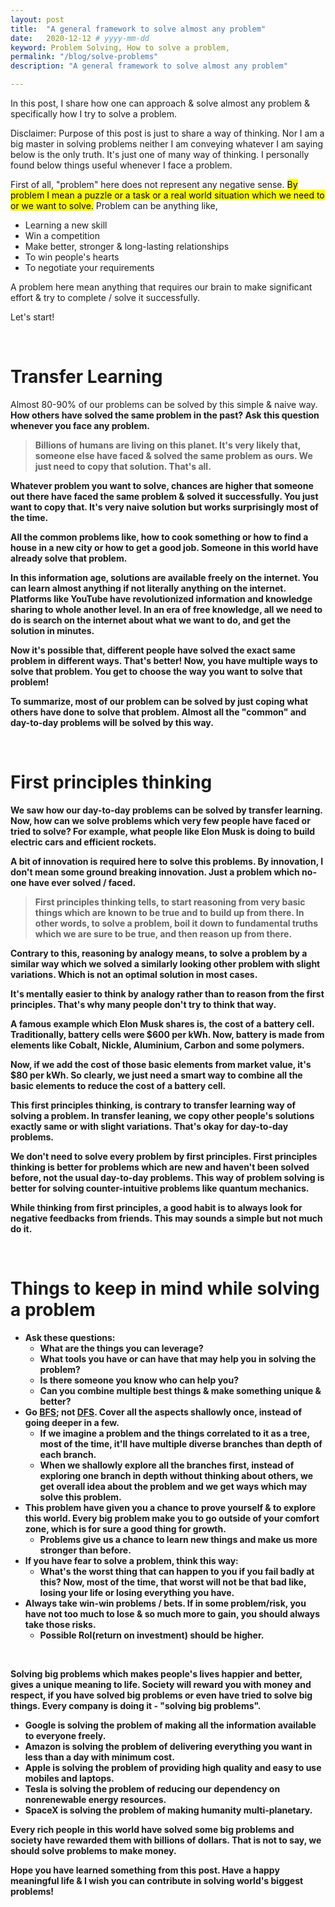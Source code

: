 ```yaml
---
layout: post
title:  "A general framework to solve almost any problem"
date:   2020-12-12 # yyyy-mm-dd
keyword: Problem Solving, How to solve a problem,  
permalink: "/blog/solve-problems"
description: "A general framework to solve almost any problem"

---
```


In this post, I share how one can approach & solve almost any problem & specifically how I try to solve a problem.

Disclaimer: Purpose of this post is just to share a way of thinking. Nor I am a big master in solving problems neither I am conveying whatever I am saying below is the only truth. It's just one of many way of thinking. 
I personally found below things useful whenever I face a problem.

First of all, "problem" here does not represent any negative sense. <mark>By problem I mean a puzzle or a task or a real world situation which we need to or we want to solve.</mark>
Problem can be anything like, 
- Learning a new skill
- Win a competition
- Make better, stronger & long-lasting relationships
- To win people's hearts
- To negotiate your requirements

A problem here mean anything that requires our brain to make significant effort & try to complete / solve it successfully.

Let's start!

<br/>

# Transfer Learning

Almost 80-90% of our problems can be solved by this simple & naive way. <b>How others have solved the same problem in the past?<b> Ask this question whenever you face any problem. 

> Billions of humans are living on this planet. It's very likely that, someone else have faced & solved the same problem as ours. We just need to copy that solution. That's all.

Whatever problem you want to solve, chances are higher that someone out there have faced the same problem & solved it successfully. You just want to copy that. 
It's very naive solution but works surprisingly most of the time.

All the common problems like, how to cook something or how to find a house in a new city or how to get a good job. Someone in this world have already solve that problem.

In this information age, solutions are available freely on the internet. You can learn almost anything if not literally anything on the internet. Platforms like YouTube have revolutionized information and knowledge sharing to whole another level.
In an era of free knowledge, all we need to do is search on the internet about what we want to do, and get the solution in minutes.

Now it's possible that, different people have solved the exact same problem in different ways. That's better! Now, you have multiple ways to solve that problem. You get to choose the way you want to solve that problem!

To summarize, most of our problem can be solved by just coping what others have done to solve that problem. 
Almost all the "common" and day-to-day problems will be solved by this way. 

<br/>

# First principles thinking

We saw how our day-to-day problems can be solved by transfer learning. Now, how can we solve problems which very few people have faced or tried to solve? For example, what people like Elon Musk is doing to build electric cars and efficient rockets.

A bit of <b>innovation</b> is required here to solve this problems. By innovation, I don't mean some ground breaking innovation. Just a problem which no-one have ever solved / faced.

> First principles thinking tells, to start reasoning from very basic things which are known to be true and to build up from there.
In other words, to solve a problem, boil it down to fundamental truths which we are sure to be true, and then reason up from there. 

Contrary to this, reasoning by analogy means, to solve a problem by a similar way which we solved a similarly looking other problem with slight variations. Which is not an optimal solution in most cases.

It's mentally easier to think by analogy rather than to reason from the first principles. That's why many people don't try to think that way.  

A famous example which Elon Musk shares is, the cost of a battery cell. Traditionally, battery cells were $600 per kWh. Now, battery is made from elements like Cobalt, Nickle, Aluminium, Carbon and some polymers. 

Now, if we add the cost of those basic elements from market value, it's $80 per kWh. So clearly, we just need a smart way to combine all the basic elements to reduce the cost of a battery cell.

This first principles thinking, is contrary to transfer learning way of solving a problem. In transfer leaning, we copy other people's solutions exactly same or with slight variations. That's okay for day-to-day problems.

We don't need to solve every problem by first principles. First principles thinking is better for problems which are new and haven't been solved before, not the usual day-to-day problems. This way of problem solving is better for solving counter-intuitive problems like quantum mechanics.

While thinking from first principles, a good habit is to always look for negative feedbacks from friends. This may sounds a simple but not much do it.

<br/>

# Things to keep in mind while solving a problem

- Ask these questions:
    - What are the things you can leverage? 
    - What tools you have or can have that may help you in solving the problem?
    - Is there someone you know who can help you?
    - Can you combine multiple best things & make something unique & better?
- Go [BFS](https://en.wikipedia.org/wiki/Breadth-first_search); not [DFS](https://en.wikipedia.org/wiki/Depth-first_search). Cover all the aspects shallowly once, instead of going deeper in a few.
    - If we imagine a problem and the things correlated to it as a tree, most of the time, it'll have multiple diverse branches than depth of each branch.
    - When we shallowly explore all the branches first, instead of exploring one branch in depth without thinking about others, we get overall idea about the problem and we get ways which may solve this problem.
- This problem have given you a chance to prove yourself & to explore this world. Every big problem make you to go outside of your comfort zone, which is for sure a good thing for growth.
    - Problems give us a chance to learn new things and make us more stronger than before.
- If you have fear to solve a problem, think this way:
    - What's the worst thing that can happen to you if you fail badly at this? Now, most of the time, that worst will not be that bad like, losing your life or losing everything you have.
- Always take win-win problems / bets. If in some problem/risk, you have not too much to lose & so much more to gain, you should always take those risks.
    - Possible RoI(return on investment) should be higher.
    
<br/>
    
Solving big problems which makes people's lives happier and better, gives a unique meaning to life.
Society will reward you with money and respect, if you have solved big problems or even have tried to solve big things. Every company is doing it - "solving big problems". 
- Google is solving the problem of making all the information available to everyone freely.
- Amazon is solving the problem of delivering everything you want in less than a day with minimum cost.
- Apple is solving the problem of providing high quality and easy to use mobiles and laptops.
- Tesla is solving the problem of reducing our dependency on nonrenewable energy resources.  
- SpaceX is solving the problem of making humanity multi-planetary.

Every rich people in this world have solved some big problems and society have rewarded them with billions of dollars. That is not to say, we should solve problems to make money.

Hope you have learned something from this post. Have a happy meaningful life & I wish you can contribute in solving world's biggest problems!
